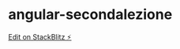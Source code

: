 # angular-secondalezione

[Edit on StackBlitz ⚡️](https://stackblitz.com/edit/angular-secondalezione)